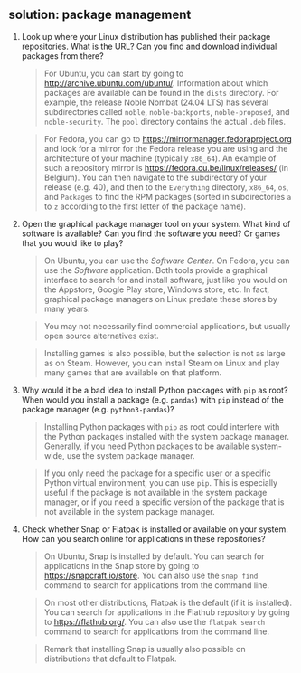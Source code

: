 ## solution: package management

1. Look up where your Linux distribution has published their package repositories. What is the URL? Can you find and download individual packages from there?

    > For Ubuntu, you can start by going to <http://archive.ubuntu.com/ubuntu/>. Information about which packages are available can be found in the `dists` directory. For example, the release Noble Nombat (24.04 LTS) has several subdirectories called `noble`, `noble-backports`, `noble-proposed`, and `noble-security`. The `pool` directory contains the actual `.deb` files.

    > For Fedora, you can go to <https://mirrormanager.fedoraproject.org> and look for a mirror for the Fedora release you are using and the architecture of your machine (typically `x86_64`). An example of such a repository mirror is <https://fedora.cu.be/linux/releases/> (in Belgium). You can then navigate to the subdirectory of your release (e.g. 40), and then to the `Everything` directory, `x86_64`, `os`, and `Packages` to find the RPM packages (sorted in subdirectories `a` to `z` according to the first letter of the package name).

2. Open the graphical package manager tool on your system. What kind of software is available? Can you find the software you need? Or games that you would like to play?

    > On Ubuntu, you can use the *Software Center*. On Fedora, you can use the *Software* application. Both tools provide a graphical interface to search for and install software, just like you would on the Appstore, Google Play store, Windows store, etc. In fact, graphical package managers on Linux predate these stores by many years.

    > You may not necessarily find commercial applications, but usually open source alternatives exist.

    > Installing games is also possible, but the selection is not as large as on Steam. However, you can install Steam on Linux and play many games that are available on that platform.

3. Why would it be a bad idea to install Python packages with `pip` as root? When would you install a package (e.g. `pandas`) with `pip` instead of the package manager (e.g. `python3-pandas`)?

    > Installing Python packages with `pip` as root could interfere with the Python packages installed with the system package manager. Generally, if you need Python packages to be available system-wide, use the system package manager.

    > If you only need the package for a specific user or a specific Python virtual environment, you can use `pip`. This is especially useful if the package is not available in the system package manager, or if you need a specific version of the package that is not available in the system package manager.

4. Check whether Snap or Flatpak is installed or available on your system. How can you search online for applications in these repositories?

    > On Ubuntu, Snap is installed by default. You can search for applications in the Snap store by going to <https://snapcraft.io/store>. You can also use the `snap find` command to search for applications from the command line.

    > On most other distributions, Flatpak is the default (if it is installed). You can search for applications in the Flathub repository by going to <https://flathub.org/>. You can also use the `flatpak search` command to search for applications from the command line.

    > Remark that installing Snap is usually also possible on distributions that default to Flatpak.

